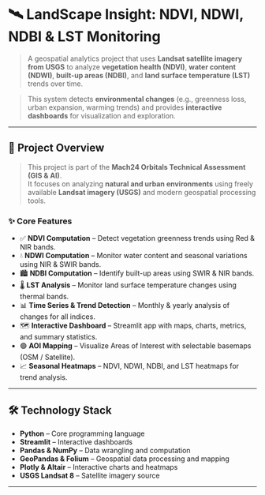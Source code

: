 # 🛰️ LandScape Insight: NDVI, NDWI, NDBI & LST Monitoring

> A geospatial analytics project that uses **Landsat satellite imagery from USGS** to analyze **vegetation health (NDVI)**, **water content (NDWI)**, **built-up areas (NDBI)**, and **land surface temperature (LST)** trends over time.  

> This system detects **environmental changes** (e.g., greenness loss, urban expansion, warming trends) and provides **interactive dashboards** for visualization and exploration.

---

## 📌 Project Overview

> This project is part of the **Mach24 Orbitals Technical Assessment (GIS & AI)**.  
> It focuses on analyzing **natural and urban environments** using freely available **Landsat imagery (USGS)** and modern geospatial processing tools.

### ✨ Core Features

- ✅ **NDVI Computation** – Detect vegetation greenness trends using Red & NIR bands.  
- 💧 **NDWI Computation** – Monitor water content and seasonal variations using NIR & SWIR bands.  
- 🏙 **NDBI Computation** – Identify built-up areas using SWIR & NIR bands.  
- 🌡 **LST Analysis** – Monitor land surface temperature changes using thermal bands.  
- 📊 **Time Series & Trend Detection** – Monthly & yearly analysis of changes for all indices.  
- 🗺 **Interactive Dashboard** – Streamlit app with maps, charts, metrics, and summary statistics.  
- 🟢 **AOI Mapping** – Visualize Areas of Interest with selectable basemaps (OSM / Satellite).  
- 📈 **Seasonal Heatmaps** – NDVI, NDWI, NDBI, and LST heatmaps for trend analysis.  

---

## 🛠️ Technology Stack

- **Python** – Core programming language  
- **Streamlit** – Interactive dashboards  
- **Pandas & NumPy** – Data wrangling and computation  
- **GeoPandas & Folium** – Geospatial data processing and mapping  
- **Plotly & Altair** – Interactive charts and heatmaps  
- **USGS Landsat 8** – Satellite imagery source  

---



